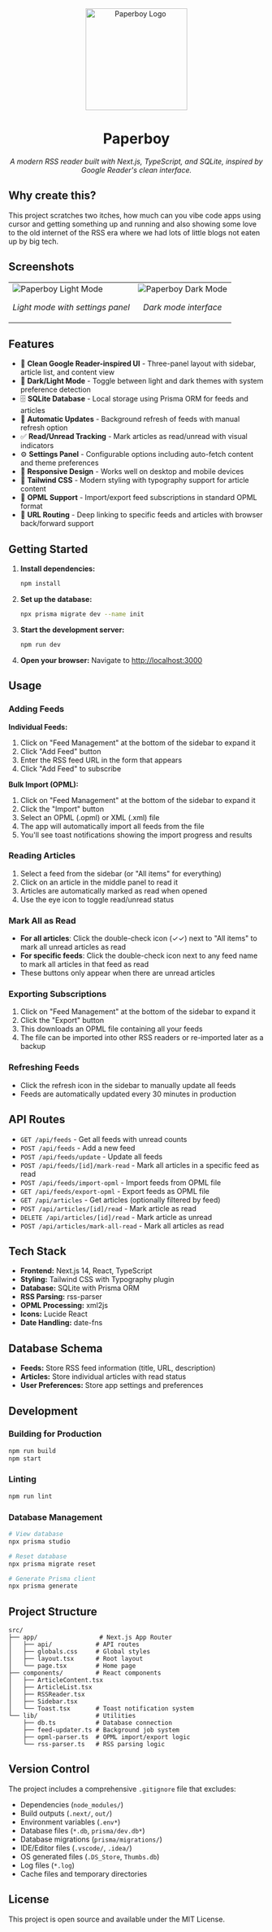 <div align="center">
  <img src="docs/img/paperboy%20logo.png" alt="Paperboy Logo" width="200" />
  
  # Paperboy

  *A modern RSS reader built with Next.js, TypeScript, and SQLite, inspired by Google Reader's clean interface.*

</div>

## Why create this?
This project scratches two itches, how much can you vibe code apps using cursor and getting something up and running and also showing some love to the old internet of the RSS era where we had lots of little blogs not eaten up by big tech.


## Screenshots

<table>
  <tr>
    <td>
      <img src="docs/img/config.png" alt="Paperboy Light Mode" />
      <p align="center"><em>Light mode with settings panel</em></p>
    </td>
    <td>
      <img src="docs/img/darkmode.png" alt="Paperboy Dark Mode" />
      <p align="center"><em>Dark mode interface</em></p>
    </td>
  </tr>
</table>

## Features

- 📖 **Clean Google Reader-inspired UI** - Three-panel layout with sidebar, article list, and content view
- 🌙 **Dark/Light Mode** - Toggle between light and dark themes with system preference detection
- 🗄️ **SQLite Database** - Local storage using Prisma ORM for feeds and articles
- 🔄 **Automatic Updates** - Background refresh of feeds with manual refresh option
- ✅ **Read/Unread Tracking** - Mark articles as read/unread with visual indicators
- ⚙️ **Settings Panel** - Configurable options including auto-fetch content and theme preferences
- 📱 **Responsive Design** - Works well on desktop and mobile devices
- 🎨 **Tailwind CSS** - Modern styling with typography support for article content
- 🔖 **OPML Support** - Import/export feed subscriptions in standard OPML format
- 🚀 **URL Routing** - Deep linking to specific feeds and articles with browser back/forward support

## Getting Started

1. **Install dependencies:**
   ```bash
   npm install
   ```

2. **Set up the database:**
   ```bash
   npx prisma migrate dev --name init
   ```

3. **Start the development server:**
   ```bash
   npm run dev
   ```

4. **Open your browser:**
   Navigate to [http://localhost:3000](http://localhost:3000)

## Usage

### Adding Feeds

**Individual Feeds:**
1. Click on "Feed Management" at the bottom of the sidebar to expand it
2. Click "Add Feed" button
3. Enter the RSS feed URL in the form that appears
4. Click "Add Feed" to subscribe

**Bulk Import (OPML):**
1. Click on "Feed Management" at the bottom of the sidebar to expand it
2. Click the "Import" button
3. Select an OPML (.opml) or XML (.xml) file
4. The app will automatically import all feeds from the file
5. You'll see toast notifications showing the import progress and results

### Reading Articles
1. Select a feed from the sidebar (or "All items" for everything)
2. Click on an article in the middle panel to read it
3. Articles are automatically marked as read when opened
4. Use the eye icon to toggle read/unread status

### Mark All as Read
- **For all articles**: Click the double-check icon (✓✓) next to "All items" to mark all unread articles as read
- **For specific feeds**: Click the double-check icon next to any feed name to mark all articles in that feed as read
- These buttons only appear when there are unread articles

### Exporting Subscriptions
1. Click on "Feed Management" at the bottom of the sidebar to expand it
2. Click the "Export" button
3. This downloads an OPML file containing all your feeds
4. The file can be imported into other RSS readers or re-imported later as a backup

### Refreshing Feeds
- Click the refresh icon in the sidebar to manually update all feeds
- Feeds are automatically updated every 30 minutes in production

## API Routes

- `GET /api/feeds` - Get all feeds with unread counts
- `POST /api/feeds` - Add a new feed
- `POST /api/feeds/update` - Update all feeds
- `POST /api/feeds/[id]/mark-read` - Mark all articles in a specific feed as read
- `POST /api/feeds/import-opml` - Import feeds from OPML file
- `GET /api/feeds/export-opml` - Export feeds as OPML file
- `GET /api/articles` - Get articles (optionally filtered by feed)
- `POST /api/articles/[id]/read` - Mark article as read
- `DELETE /api/articles/[id]/read` - Mark article as unread
- `POST /api/articles/mark-all-read` - Mark all articles as read

## Tech Stack

- **Frontend:** Next.js 14, React, TypeScript
- **Styling:** Tailwind CSS with Typography plugin
- **Database:** SQLite with Prisma ORM
- **RSS Parsing:** rss-parser
- **OPML Processing:** xml2js
- **Icons:** Lucide React
- **Date Handling:** date-fns

## Database Schema

- **Feeds:** Store RSS feed information (title, URL, description)
- **Articles:** Store individual articles with read status
- **User Preferences:** Store app settings and preferences

## Development

### Building for Production
```bash
npm run build
npm start
```

### Linting
```bash
npm run lint
```

### Database Management
```bash
# View database
npx prisma studio

# Reset database
npx prisma migrate reset

# Generate Prisma client
npx prisma generate
```

## Project Structure

```
src/
├── app/                 # Next.js App Router
│   ├── api/            # API routes
│   ├── globals.css     # Global styles
│   ├── layout.tsx      # Root layout
│   └── page.tsx        # Home page
├── components/         # React components
│   ├── ArticleContent.tsx
│   ├── ArticleList.tsx
│   ├── RSSReader.tsx
│   ├── Sidebar.tsx
│   └── Toast.tsx       # Toast notification system
└── lib/                # Utilities
    ├── db.ts           # Database connection
    ├── feed-updater.ts # Background job system
    ├── opml-parser.ts  # OPML import/export logic
    └── rss-parser.ts   # RSS parsing logic
```

## Version Control

The project includes a comprehensive `.gitignore` file that excludes:
- Dependencies (`node_modules/`)
- Build outputs (`.next/`, `out/`)
- Environment variables (`.env*`)
- Database files (`*.db`, `prisma/dev.db*`)
- Database migrations (`prisma/migrations/`)
- IDE/Editor files (`.vscode/`, `.idea/`)
- OS generated files (`.DS_Store`, `Thumbs.db`)
- Log files (`*.log`)
- Cache files and temporary directories

## License

This project is open source and available under the MIT License.
